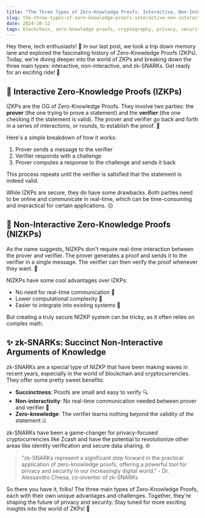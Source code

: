 ```yaml
---
title: "The Three Types of Zero-Knowledge Proofs: Interactive, Non-Interactive, and zk-SNARKs"
slug: the-three-types-of-zero-knowledge-proofs-interactive-non-interactive-and-zk-snarks
date: 2024-10-12
tags: blockchain, zero-knowledge proofs, cryptography, privacy, security
---
```


Hey there, tech enthusiasts! 🚀 In our last post, we took a trip down memory lane and explored the fascinating history of Zero-Knowledge Proofs (ZKPs). Today, we're diving deeper into the world of ZKPs and breaking down the three main types: interactive, non-interactive, and zk-SNARKs. Get ready for an exciting ride! 🎢

## 🤝 Interactive Zero-Knowledge Proofs (IZKPs)

IZKPs are the OG of Zero-Knowledge Proofs. They involve two parties: the **prover** (the one trying to prove a statement) and the **verifier** (the one checking if the statement is valid). The prover and verifier go back and forth in a series of interactions, or rounds, to establish the proof. 💬

Here's a simple breakdown of how it works:

1. Prover sends a message to the verifier
2. Verifier responds with a challenge
3. Prover computes a response to the challenge and sends it back

This process repeats until the verifier is satisfied that the statement is indeed valid.

While IZKPs are secure, they do have some drawbacks. Both parties need to be online and communicate in real-time, which can be time-consuming and impractical for certain applications. 😖

## 📩 Non-Interactive Zero-Knowledge Proofs (NIZKPs)

As the name suggests, NIZKPs don't require real-time interaction between the prover and verifier. The prover generates a proof and sends it to the verifier in a single message. The verifier can then verify the proof whenever they want. 📨

NIZKPs have some cool advantages over IZKPs:

- No need for real-time communication 🙌
- Lower computational complexity 🧮
- Easier to integrate into existing systems 🎉

But creating a truly secure NIZKP system can be tricky, as it often relies on complex math.

## ✨ zk-SNARKs: Succinct Non-Interactive Arguments of Knowledge

zk-SNARKs are a special type of NIZKP that have been making waves in recent years, especially in the world of blockchain and cryptocurrencies. They offer some pretty sweet benefits:

- **Succinctness**: Proofs are small and easy to verify 🔍
- **Non-interactivity**: No real-time communication needed between prover and verifier 🚫
- **Zero-knowledge**: The verifier learns nothing beyond the validity of the statement 🤐

zk-SNARKs have been a game-changer for privacy-focused cryptocurrencies like Zcash and have the potential to revolutionize other areas like identity verification and secure data sharing. 🌐

> "zk-SNARKs represent a significant step forward in the practical application of zero-knowledge proofs, offering a powerful tool for privacy and security in our increasingly digital world." - Dr. Alessandro Chiesa, co-inventor of zk-SNARKs

So there you have it, folks! The three main types of Zero-Knowledge Proofs, each with their own unique advantages and challenges. Together, they're shaping the future of privacy and security. Stay tuned for more exciting insights into the world of ZKPs! 🔮